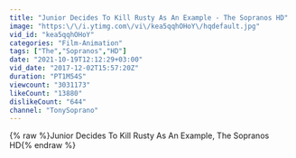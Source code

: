 ```yaml
---
title: "Junior Decides To Kill Rusty As An Example - The Sopranos HD"
image: "https:\/\/i.ytimg.com\/vi\/kea5qqhOHoY\/hqdefault.jpg"
vid_id: "kea5qqhOHoY"
categories: "Film-Animation"
tags: ["The","Sopranos","HD"]
date: "2021-10-19T12:12:29+03:00"
vid_date: "2017-12-02T15:57:20Z"
duration: "PT1M54S"
viewcount: "3031173"
likeCount: "13880"
dislikeCount: "644"
channel: "TonySoprano"
---
```

{% raw %}Junior Decides To Kill Rusty As An Example, The Sopranos HD{% endraw %}
